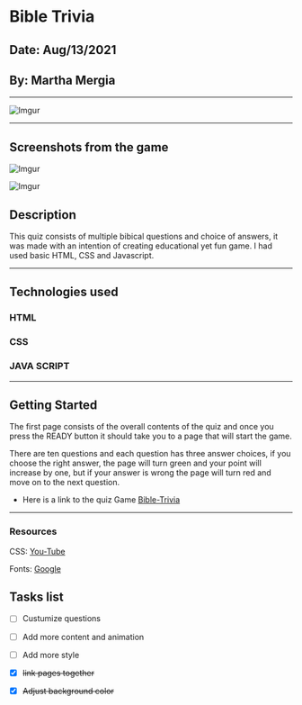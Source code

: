 # Bible Trivia

## Date: Aug/13/2021

## By: Martha Mergia

---

![Imgur](https://i.imgur.com/X7GWyFO.jpg)

---
## Screenshots from the game

![Imgur](https://i.imgur.com/MV5APzv.png)

![Imgur](https://i.imgur.com/okismcc.png)

## Description

This quiz consists of multiple bibical questions and choice of answers, it was made with an intention of creating educational yet fun game. I had used basic HTML, CSS and Javascript.

---

## Technologies used

### HTML

### CSS

### JAVA SCRIPT

---
## Getting Started

The first page consists of the overall contents of the quiz and once you press the READY button it should take you to a page that will start the game.

There are ten questions and each question has three answer choices, if you choose the right answer, the page will turn green and your point will increase by one, but if your answer is wrong the page will turn red and move on to the next question.

* Here is a link to the quiz Game [Bible-Trivia](https://female-books.surge.sh/quiz.html)
***

### Resources

CSS: [You-Tube](https://www.youtube.com/watch?v=riDzcEQbX6k)

Fonts: [Google](https://fonts.google.com/specimen/Roboto)

## Tasks list

- [ ] Custumize questions
- [ ] Add more content and animation
- [ ] Add more style 
- [x] ~~link pages together~~ 
- [x] ~~Adjust background color~~

